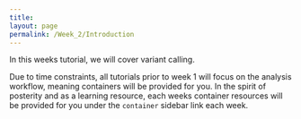 ```yaml
---
title:
layout: page
permalink: /Week_2/Introduction
---
```


In this weeks tutorial, we will cover variant calling.

Due to time constraints, all tutorials prior to week 1 will focus on the analysis workflow, meaning containers will be provided for you. In the spirit of posterity and as a learning resource, each weeks container resources will be provided for you under the `container` sidebar link each week.
